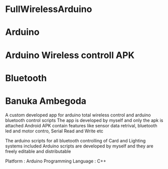 # FullWirelessArduino
# Arduino
# Arduino Wireless controll APK
# Bluetooth
# Banuka Ambegoda

A custom developed app for arduino total wireless control and arduino bluetooth control scripts
The app is developed by myself and only the apk is attached
Android APK contain features like sensor data retrival, bluetooth led and motor contro, Serial Read and Write etc

The arduino scripts for all bluetooth controlling of Card and Lighting systems included
Arduino scripts are developed by myself and they are freely editable and distributable

Platform : Arduino
Programming Language : C++


